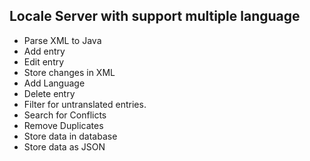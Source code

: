 ## Locale Server with support multiple language

* Parse XML to Java 	
* Add entry	
* Edit entry 	
* Store changes in XML	  
* Add Language		
* Delete entry		
* Filter for untranslated entries. 
* Search for Conflicts	 
* Remove Duplicates	 
* Store data in database	
* Store data as JSON	

